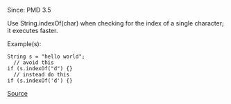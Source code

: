 Since: PMD 3.5

Use String.indexOf(char) when checking for the index of a single character; it executes faster.

Example(s):
```
String s = "hello world";
  // avoid this
if (s.indexOf("d") {}
  // instead do this
if (s.indexOf('d') {}
```

[Source](https://pmd.github.io/pmd-5.6.1/pmd-java/rules/java/strings.html#UseIndexOfChar)
